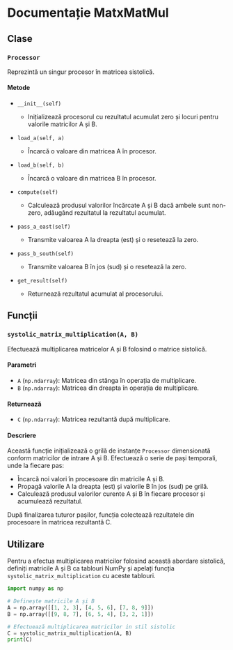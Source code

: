 # Documentație MatxMatMul

## Clase

### `Processor`

Reprezintă un singur procesor în matricea sistolică.

#### Metode

- `__init__(self)`
  - Inițializează procesorul cu rezultatul acumulat zero și locuri pentru valorile matricilor A și B.

- `load_a(self, a)`
  - Încarcă o valoare din matricea A în procesor.

- `load_b(self, b)`
  - Încarcă o valoare din matricea B în procesor.

- `compute(self)`
  - Calculează produsul valorilor încărcate A și B dacă ambele sunt non-zero, adăugând rezultatul la rezultatul acumulat.

- `pass_a_east(self)`
  - Transmite valoarea A la dreapta (est) și o resetează la zero.

- `pass_b_south(self)`
  - Transmite valoarea B în jos (sud) și o resetează la zero.

- `get_result(self)`
  - Returnează rezultatul acumulat al procesorului.

## Funcții

### `systolic_matrix_multiplication(A, B)`

Efectuează multiplicarea matricelor A și B folosind o matrice sistolică.

#### Parametri

- `A` (`np.ndarray`): Matricea din stânga în operația de multiplicare.
- `B` (`np.ndarray`): Matricea din dreapta în operația de multiplicare.

#### Returnează

- `C` (`np.ndarray`): Matricea rezultantă după multiplicare.

#### Descriere

Această funcție inițializează o grilă de instanțe `Processor` dimensionată conform matricilor de intrare A și B. Efectuează o serie de pași temporali, unde la fiecare pas:

- Încarcă noi valori în procesoare din matricile A și B.
- Propagă valorile A la dreapta (est) și valorile B în jos (sud) pe grilă.
- Calculează produsul valorilor curente A și B în fiecare procesor și acumulează rezultatul.

După finalizarea tuturor pașilor, funcția colectează rezultatele din procesoare în matricea rezultantă C.

## Utilizare

Pentru a efectua multiplicarea matricilor folosind această abordare sistolică, definiți matricile A și B ca tablouri NumPy și apelați funcția `systolic_matrix_multiplication` cu aceste tablouri.

```python
import numpy as np

# Definește matricile A și B
A = np.array([[1, 2, 3], [4, 5, 6], [7, 8, 9]])
B = np.array([[9, 8, 7], [6, 5, 4], [3, 2, 1]])

# Efectuează multiplicarea matricilor in stil sistolic
C = systolic_matrix_multiplication(A, B)
print(C)
